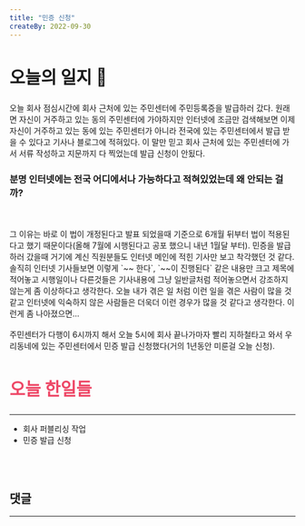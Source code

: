 ```yaml
---
title: "민증 신청"
createBy: 2022-09-30
---
```



##  <h2 style="font-size: 30px">오늘의 일지 🎪</h2>
오늘 회사 점심시간에 회사 근처에 있는 주민센터에 주민등록증을 발급하러 갔다. 원래면 자신이 거주하고 있는 동의 주민센터에 가야하지만 인터넷에 조금만 검색해보면 이제 자신이 거주하고 있는 동에 있는 주민센터가 아니라 전국에 있는 주민센터에서 발급 받을 수 있다고 기사나 블로그에 적혀있다. 이 말만 믿고 회사 근처에 있는 주민센터에 가서 서류 작성하고 지문까지 다 찍었는데 발급 신청이 안됬다.
<br> 

### 분명 인터넷에는 전국 어디에서나 가능하다고 적혀있었는데 왜 안되는 걸까? 

<br>
<br>
그 이유는 바로 이 법이 개정된다고 발표 되었을때 기준으로 6개월 뒤부터 법이 적용된다고 했기 때문이다(올해 7월에 시행된다고 공포 했으니 내년 1월달 부터). 민증을 발급하러 갔을때 거기에 계신 직원분들도 인터넷 메인에 적힌 기사만 보고 착각했던 것 같다. 
<br>
솔직히 인터넷 기사들보면 이렇게 `~~ 한다`, `~~이 진행된다` 같은 내용만 크고 제목에 적어놓고 시행일이나 다른것들은 기사내용에 그냥 일반글처럼 적어놓으면서 강조하지 않는게 좀 이상하다고 생각한다. 오늘 내가 겪은 일 처럼 이런 일을 겪은 사람이 많을 것 같고 인터넷에 익숙하지 않은 사람들은 더욱더 이런 경우가 많을 것 같다고 생각한다. 이런게 좀 나아졌으면...
<br>
<br>
주민센터가 다행이 6시까지 해서 오늘 5시에 회사 끝나가마자 빨리 지하철타고 와서 우리동네에 있는 주민센터에서 민증 발급 신청했다(거의 1년동안 미룬걸 오늘 신청).


## <h2 style="color: #ee4867; font-size: 30px">오늘 한일들</h2>
--- 
- 회사 퍼블리싱 작업
- 민증 발급 신청

<br>
<br>

## 댓글
---
<br>

<Comment />
